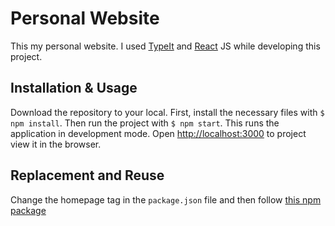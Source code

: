 # Personal Website

This my personal website. I used [TypeIt](https://typeitjs.com/) and [React](https://reactjs.org/) JS while developing this project.

## Installation & Usage

Download the repository to your local. First, install the necessary files with `$ npm install`. Then run the project with `$ npm start`. This runs the application in development mode.
Open [http://localhost:3000](http://localhost:3000) to project view it in the browser.

## Replacement and Reuse
Change the homepage tag in the `package.json` file and then follow [this npm package](https://www.npmjs.com/package/gh-pages)



